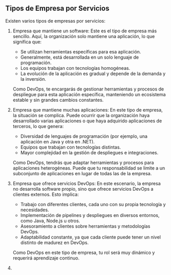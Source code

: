 <h2 align="left"> Tipos de Empresa por Servicios </h2>

<p align="left"> Existen varios tipos de empresas por servicios:

1. Empresa que mantiene un software: Este es el tipo de empresa más sencillo. Aquí, la organización solo mantiene una aplicación, lo que significa que:

    * Se utilizan herramientas específicas para esa aplicación.
    * Generalmente, está desarrollada en un solo lenguaje de programación.
    * Los equipos trabajan con tecnologías homogéneas.
    * La evolución de la aplicación es gradual y depende de la demanda y la inversión.

    Como DevOps, te encargarás de gestionar herramientas y procesos de despliegue para esta aplicación específica, manteniendo un ecosistema estable y sin grandes cambios constantes.

2. Empresa que mantiene muchas aplicaciones: En este tipo de empresa, la situación se complica. Puede ocurrir que la organización haya desarrollado varias aplicaciones o que haya adquirido aplicaciones de terceros, lo que genera:

    * Diversidad de lenguajes de programación (por ejemplo, una aplicación en Java y otra en .NET).
    * Equipos que trabajan con tecnologías distintas.
    * Mayor complejidad en la gestión de despliegues e integraciones.

    Como DevOps, tendrás que adaptar herramientas y procesos para aplicaciones heterogéneas. Puede que tu responsabilidad se limite a un subconjunto de aplicaciones en lugar de todas las de la empresa.

3.  Empresa que ofrece servicios DevOps: En este escenario, la empresa no desarrolla software propio, sino que ofrece servicios DevOps a clientes externos. Esto implica:

    * Trabajo con diferentes clientes, cada uno con su propia tecnología y necesidades.
    * Implementación de pipelines y despliegues en diversos entornos, como Java, Node.js u otros.
    * Asesoramiento a clientes sobre herramientas y metodologías DevOps.
    * Adaptabilidad constante, ya que cada cliente puede tener un nivel distinto de madurez en DevOps.

    Como DevOps en este tipo de empresa, tu rol será muy dinámico y requerirá aprendizaje continuo.

4. 

</p>
